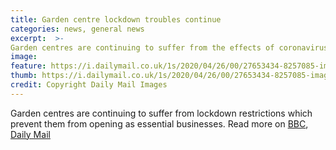 ```yaml
---
title: Garden centre lockdown troubles continue  
categories: news, general news  
excerpt:  >-  
Garden centres are continuing to suffer from the effects of coronavirus lockdown, with many plants going to waste as stock remains unsold.  
image:  
feature: https://i.dailymail.co.uk/1s/2020/04/26/00/27653434-8257085-image-a-3_1587857469017.jpg  
thumb: https://i.dailymail.co.uk/1s/2020/04/26/00/27653434-8257085-image-a-3_1587857469017.jpg  
credit: Copyright Daily Mail Images
---
```

Garden centres are continuing to suffer from lockdown restrictions which prevent them from opening as essential businesses.
Read more on [BBC](https://www.bbc.co.uk/news/uk-scotland-edinburgh-east-fife-52381806), [Daily Mail](https://www.dailymail.co.uk/news/article-8257085/Garden-centres-risk-having-dump-200million-plants-dont-open-soon-nurseries-warn.html)
<!--stackedit_data:
eyJoaXN0b3J5IjpbLTE5NzAwNjE3MTcsMTgwMjI5NjkzLC0xMT
M3MjUzODE0XX0=
-->